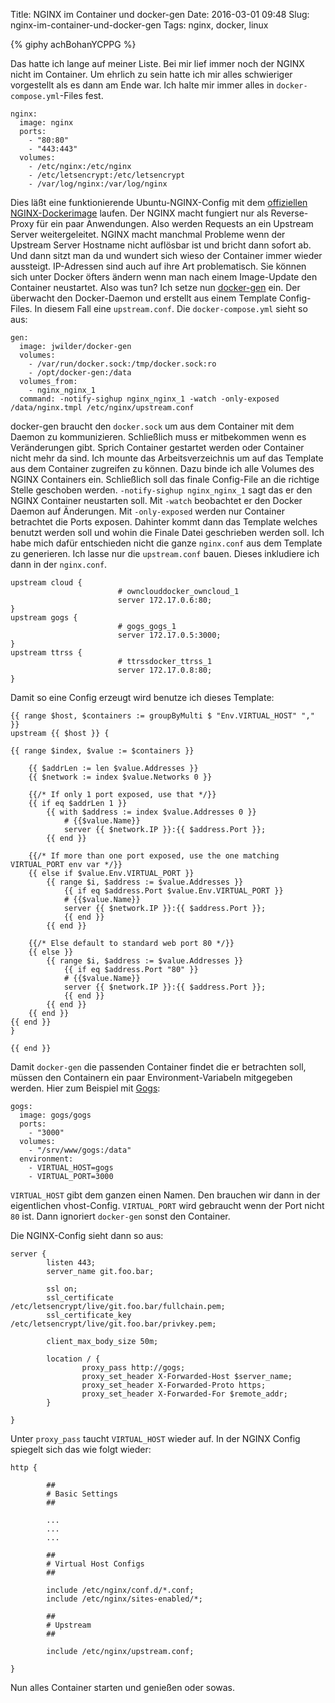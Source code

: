 Title: NGINX im Container und docker-gen
Date: 2016-03-01 09:48
Slug: nginx-im-container-und-docker-gen
Tags: nginx, docker, linux

{% giphy achBohanYCPPG %}

Das hatte ich lange auf meiner Liste. Bei mir lief immer noch der NGINX nicht im Container. Um ehrlich zu sein hatte ich mir alles schwieriger vorgestellt als es dann am Ende war. Ich halte mir immer alles in `docker-compose.yml`-Files fest.

```
nginx:
  image: nginx
  ports:
    - "80:80"
    - "443:443"
  volumes:
    - /etc/nginx:/etc/nginx
    - /etc/letsencrypt:/etc/letsencrypt
    - /var/log/nginx:/var/log/nginx
```

Dies läßt eine funktionierende Ubuntu-NGINX-Config mit dem [offiziellen NGINX-Dockerimage](https://hub.docker.com/_/nginx/) laufen. Der NGINX macht fungiert nur als Reverse-Proxy für ein paar Anwendungen. Also werden Requests an ein Upstream Server weitergeleitet. NGINX macht manchmal Probleme wenn der Upstream Server Hostname nicht auflösbar ist und bricht dann sofort ab. Und dann sitzt man da und wundert sich wieso der Container immer wieder aussteigt. IP-Adressen sind auch auf ihre Art problematisch. Sie können sich unter Docker öfters ändern wenn man nach einem Image-Update den Container neustartet. Also was tun? Ich setze nun [docker-gen](https://github.com/jwilder/docker-gen) ein. Der überwacht den Docker-Daemon und erstellt aus einem Template Config-Files. In diesem Fall eine `upstream.conf`. Die `docker-compose.yml` sieht so aus:

```
gen:
  image: jwilder/docker-gen
  volumes:
    - /var/run/docker.sock:/tmp/docker.sock:ro
    - /opt/docker-gen:/data
  volumes_from:
    - nginx_nginx_1
  command: -notify-sighup nginx_nginx_1 -watch -only-exposed /data/nginx.tmpl /etc/nginx/upstream.conf
```

docker-gen braucht den `docker.sock` um aus dem Container mit dem Daemon zu kommunizieren. Schließlich muss er mitbekommen wenn es Veränderungen gibt. Sprich Container gestartet werden oder Container nicht mehr da sind. Ich mounte das Arbeitsverzeichnis um auf das Template aus dem Container zugreifen zu können. Dazu binde ich alle Volumes des NGINX Containers ein. Schließlich soll das finale Config-File an die richtige Stelle geschoben werden. `-notify-sighup nginx_nginx_1` sagt das er den NGINX Container neustarten soll. Mit `-watch` beobachtet er den Docker Daemon auf Änderungen. Mit `-only-exposed` werden nur Container betrachtet die Ports exposen. Dahinter kommt dann das Template welches benutzt werden soll und wohin die Finale Datei geschrieben werden soll. Ich habe mich dafür entschieden nicht die ganze `nginx.conf` aus dem Template zu generieren. Ich lasse nur die `upstream.conf` bauen. Dieses inkludiere ich dann in der `nginx.conf`.

```
upstream cloud {
                        # ownclouddocker_owncloud_1
                        server 172.17.0.6:80;
}
upstream gogs {
                        # gogs_gogs_1
                        server 172.17.0.5:3000;
}
upstream ttrss {
                        # ttrssdocker_ttrss_1
                        server 172.17.0.8:80;
}
```

Damit so eine Config erzeugt wird benutze ich dieses Template:

```
{{ range $host, $containers := groupByMulti $ "Env.VIRTUAL_HOST" "," }}
upstream {{ $host }} {

{{ range $index, $value := $containers }}

	{{ $addrLen := len $value.Addresses }}
	{{ $network := index $value.Networks 0 }}

	{{/* If only 1 port exposed, use that */}}
	{{ if eq $addrLen 1 }}
		{{ with $address := index $value.Addresses 0 }}
			# {{$value.Name}}
			server {{ $network.IP }}:{{ $address.Port }};
		{{ end }}

	{{/* If more than one port exposed, use the one matching VIRTUAL_PORT env var */}}
	{{ else if $value.Env.VIRTUAL_PORT }}
		{{ range $i, $address := $value.Addresses }}
			{{ if eq $address.Port $value.Env.VIRTUAL_PORT }}
			# {{$value.Name}}
			server {{ $network.IP }}:{{ $address.Port }};
			{{ end }}
		{{ end }}

	{{/* Else default to standard web port 80 */}}
	{{ else }}
		{{ range $i, $address := $value.Addresses }}
			{{ if eq $address.Port "80" }}
			# {{$value.Name}}
			server {{ $network.IP }}:{{ $address.Port }};
			{{ end }}
		{{ end }}
	{{ end }}
{{ end }}
}

{{ end }}
```

Damit `docker-gen` die passenden Container findet die er betrachten soll, müssen den Containern ein paar Environment-Variabeln mitgegeben werden. Hier zum Beispiel mit [Gogs](https://gogs.io):

```
gogs:
  image: gogs/gogs
  ports:
    - "3000"
  volumes:
    - "/srv/www/gogs:/data"
  environment:
    - VIRTUAL_HOST=gogs
    - VIRTUAL_PORT=3000
```

`VIRTUAL_HOST` gibt dem ganzen einen Namen. Den brauchen wir dann in der eigentlichen vhost-Config. `VIRTUAL_PORT` wird gebraucht wenn der Port nicht `80` ist. Dann ignoriert `docker-gen` sonst den Container.

Die NGINX-Config sieht dann so aus:

```
server {
        listen 443;
        server_name git.foo.bar;

        ssl on;
        ssl_certificate /etc/letsencrypt/live/git.foo.bar/fullchain.pem;
        ssl_certificate_key /etc/letsencrypt/live/git.foo.bar/privkey.pem;

        client_max_body_size 50m;

        location / {
                proxy_pass http://gogs;
                proxy_set_header X-Forwarded-Host $server_name;
                proxy_set_header X-Forwarded-Proto https;
                proxy_set_header X-Forwarded-For $remote_addr;
        }

}
```
 Unter `proxy_pass` taucht `VIRTUAL_HOST` wieder auf. In der NGINX Config spiegelt sich das wie folgt wieder:

```
http {

        ##
        # Basic Settings
        ##

        ...
        ...
        ...

        ##
        # Virtual Host Configs
        ##

        include /etc/nginx/conf.d/*.conf;
        include /etc/nginx/sites-enabled/*;

        ##
        # Upstream
        ##

        include /etc/nginx/upstream.conf;

}
```

Nun alles Container starten und genießen oder sowas.
